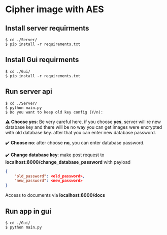# Cipher image with AES

## Install server requirments

```
$ cd ./Server/
$ pip install -r requirements.txt
```

## Install Gui requirments

```
$ cd ./Gui/
$ pip install -r requirements.txt
```

## Run server api

```
$ cd ./Server/
$ python main.py 
$ Do you want to keep old key config (Y/n): 
```
⚠️ **Choose yes**: Be very careful here, if you choose **yes**, server will re new database key and there will be no way you can get images were encrypted with old database key. after that you can enter new database password.

✔️ **Choose no**: after choose **no**, you can enter database password.

✔️ **Change database key**: make post request to **localhost:8000/change_database_password** with payload 
```json
{
    "old_password": <old_password>,
    "new_password": <new_password>
}
```

Access to documents via **localhost:8000/docs**

## Run app in gui
```
$ cd ./Gui/
$ python main.py
```
